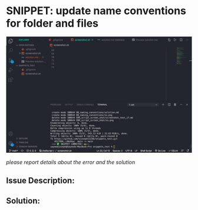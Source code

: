 # SNIPPET: update name conventions for folder and files

![screenshot](./ss.png)

*please report details about the error and the solution*

## Issue Description:

## Solution:

